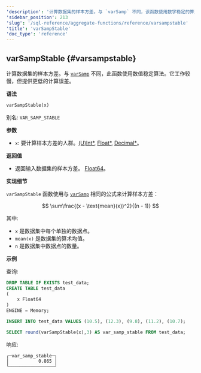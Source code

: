 ```yaml
---
'description': '计算数据集的样本方差。与 `varSamp` 不同，该函数使用数字稳定的算法。它运行较慢，但提供了较低的计算误差。'
'sidebar_position': 213
'slug': '/sql-reference/aggregate-functions/reference/varsampstable'
'title': 'varSampStable'
'doc_type': 'reference'
---
```


## varSampStable {#varsampstable}

计算数据集的样本方差。与 [`varSamp`](../reference/varsamp.md) 不同，此函数使用数值稳定算法。它工作较慢，但提供更低的计算误差。

**语法**

```sql
varSampStable(x)
```

别名: `VAR_SAMP_STABLE`

**参数**

- `x`: 要计算样本方差的人群。[(U)Int*](../../data-types/int-uint.md), [Float*](../../data-types/float.md), [Decimal*](../../data-types/decimal.md)。

**返回值**

- 返回输入数据集的样本方差。 [Float64](../../data-types/float.md)。

**实现细节**

`varSampStable` 函数使用与 [`varSamp`](../reference/varsamp.md) 相同的公式来计算样本方差：

$$
\sum\frac{(x - \text{mean}(x))^2}{(n - 1)}
$$

其中:
- `x` 是数据集中每个单独的数据点。
- `mean(x)` 是数据集的算术均值。
- `n` 是数据集中数据点的数量。

**示例**

查询:

```sql
DROP TABLE IF EXISTS test_data;
CREATE TABLE test_data
(
    x Float64
)
ENGINE = Memory;

INSERT INTO test_data VALUES (10.5), (12.3), (9.8), (11.2), (10.7);

SELECT round(varSampStable(x),3) AS var_samp_stable FROM test_data;
```

响应:

```response
┌─var_samp_stable─┐
│           0.865 │
└─────────────────┘
```
